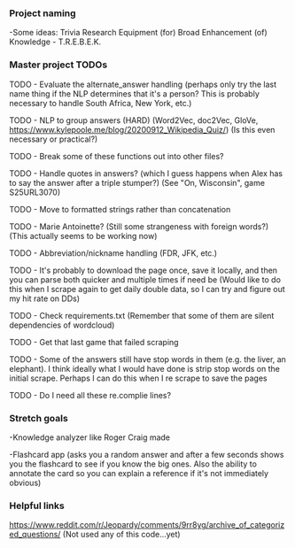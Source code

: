 ### Project naming
-Some ideas: Trivia Research Equipment (for) Broad Enhancement (of) Knowledge - T.R.E.B.E.K.

### Master project TODOs
TODO - Evaluate the alternate_answer handling (perhaps only try the last name thing if the NLP determines that it's a person?  This is probably necessary to handle South Africa, New York, etc.)

TODO - NLP to group answers (HARD) (Word2Vec, doc2Vec, GloVe, https://www.kylepoole.me/blog/20200912_Wikipedia_Quiz/) (Is this even necessary or practical?)

TODO - Break some of these functions out into other files?

TODO - Handle quotes in answers? (which I guess happens when Alex has to say the answer after a triple stumper?) (See "On, Wisconsin", game S25URL3070)

TODO - Move to formatted strings rather than concatenation

TODO - Marie Antoinette? (Still some strangeness with foreign words?) (This actually seems to be working now)

TODO - Abbreviation/nickname handling (FDR, JFK, etc.)

TODO - It's probably to download the page once, save it locally, and then you can parse both quicker and multiple times if need be (Would like to do this when I scrape again to get daily double data, so I can try and figure out my hit rate on DDs)

TODO - Check requirements.txt (Remember that some of them are silent dependencies of wordcloud)

TODO - Get that last game that failed scraping

TODO - Some of the answers still have stop words in them (e.g. the liver, an elephant).  I think ideally what I would have done is strip stop words on the initial scrape. Perhaps I can do this when I re scrape to save the pages

TODO - Do I need all these re.complie lines?

### Stretch goals
-Knowledge analyzer like Roger Craig made

-Flashcard app (asks you a random answer and after a few seconds shows you the flashcard to see if you know the big ones.  Also the ability to annotate the card so you can explain a reference if it's not immediately obvious)

### Helpful links
https://www.reddit.com/r/Jeopardy/comments/9rr8yg/archive_of_categorized_questions/ (Not used any of this code...yet)